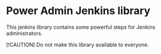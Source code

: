 # Power Admin Jenkins library

This jenkins library contains some powerful steps for Jenkins administrators.

[!CAUTION]
Do not make this library available to everyone.

